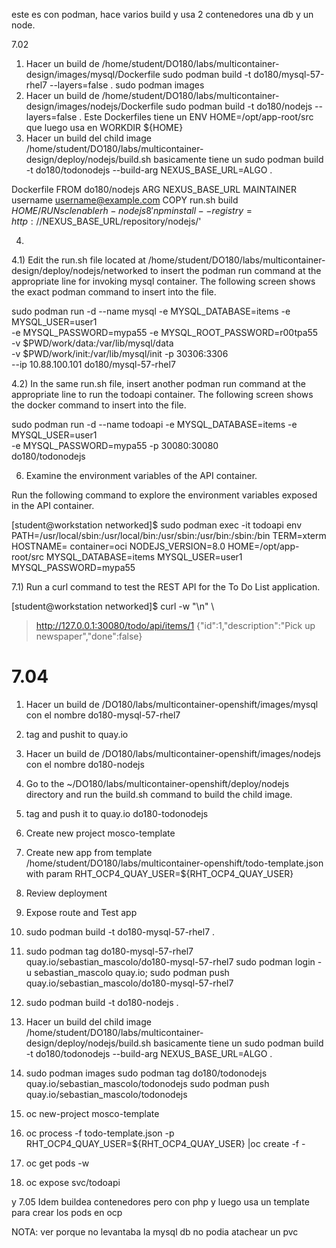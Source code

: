 este es con podman, hace varios build y usa 2 contenedores una db y un node.

7.02  
1) Hacer un build de  /home/student/DO180/labs/multicontainer-design/images/mysql/Dockerfile
sudo podman build -t do180/mysql-57-rhel7 --layers=false .
sudo podman images
2) Hacer un build de  /home/student/DO180/labs/multicontainer-design/images/nodejs/Dockerfile
sudo podman build -t do180/nodejs --layers=false .
Este Dockerfiles tiene un ENV HOME=/opt/app-root/src que luego usa en WORKDIR ${HOME}
3) Hacer un build del child image /home/student/DO180/labs/multicontainer-design/deploy/nodejs/build.sh 
basicamente tiene un sudo podman build -t do180/todonodejs --build-arg NEXUS_BASE_URL=ALGO .

Dockerfile
FROM do180/nodejs
ARG NEXUS_BASE_URL
MAINTAINER username <username@example.com>
COPY run.sh build ${HOME}/
RUN scl enable rh-nodejs8 'npm install --registry=http://$NEXUS_BASE_URL/repository/nodejs/'

4)


4.1) Edit the run.sh file located at /home/student/DO180/labs/multicontainer-design/deploy/nodejs/networked to insert the podman run command at the appropriate line for invoking mysql container. The following screen shows the exact podman command to insert into the file.

sudo podman run -d --name mysql -e MYSQL_DATABASE=items -e MYSQL_USER=user1 \
-e MYSQL_PASSWORD=mypa55 -e MYSQL_ROOT_PASSWORD=r00tpa55 \
-v $PWD/work/data:/var/lib/mysql/data \
-v $PWD/work/init:/var/lib/mysql/init -p 30306:3306 \
--ip 10.88.100.101 do180/mysql-57-rhel7



4.2) In the same run.sh file, insert another podman run command at the appropriate line to run the todoapi container. The following screen shows the docker command to insert into the file.

sudo podman run -d --name todoapi -e MYSQL_DATABASE=items -e MYSQL_USER=user1 \
-e MYSQL_PASSWORD=mypa55 -p 30080:30080 \
do180/todonodejs




6) Examine the environment variables of the API container.

Run the following command to explore the environment variables exposed in the API container.

[student@workstation networked]$ sudo podman exec -it todoapi env
PATH=/usr/local/sbin:/usr/local/bin:/usr/sbin:/usr/bin:/sbin:/bin
TERM=xterm
HOSTNAME=
container=oci
NODEJS_VERSION=8.0
HOME=/opt/app-root/src
MYSQL_DATABASE=items
MYSQL_USER=user1
MYSQL_PASSWORD=mypa55



7.1) Run a curl command to test the REST API for the To Do List application.

[student@workstation networked]$ curl -w "\n" \
> http://127.0.0.1:30080/todo/api/items/1
{"id":1,"description":"Pick up newspaper","done":false}




# 7.04
1) Hacer un build de /DO180/labs/multicontainer-openshift/images/mysql con el nombre do180-mysql-57-rhel7
2) tag and pushit to quay.io 
3) Hacer un build de /DO180/labs/multicontainer-openshift/images/nodejs  con el nombre do180-nodejs
4) Go to the ~/DO180/labs/multicontainer-openshift/deploy/nodejs directory and run the build.sh command to build the child image.
5) tag and push it to quay.io do180-todonodejs
6) Create new project mosco-template
7) Create new app from template /home/student/DO180/labs/multicontainer-openshift/todo-template.json with param RHT_OCP4_QUAY_USER=${RHT_OCP4_QUAY_USER} 
8) Review deployment
9) Expose route and Test app

1) sudo podman build -t do180-mysql-57-rhel7 .
2) sudo podman tag do180-mysql-57-rhel7 quay.io/sebastian_mascolo/do180-mysql-57-rhel7
   sudo podman login -u sebastian_mascolo quay.io;  sudo podman push quay.io/sebastian_mascolo/do180-mysql-57-rhel7
3) sudo podman build -t do180-nodejs .
4) Hacer un build del child image /home/student/DO180/labs/multicontainer-design/deploy/nodejs/build.sh
   basicamente tiene un sudo podman build -t do180/todonodejs --build-arg NEXUS_BASE_URL=ALGO .
5) sudo podman images
   sudo podman tag do180/todonodejs quay.io/sebastian_mascolo/todonodejs
   sudo podman push quay.io/sebastian_mascolo/todonodejs
6) oc new-project mosco-template
7) oc process -f todo-template.json -p RHT_OCP4_QUAY_USER=${RHT_OCP4_QUAY_USER} |oc create -f -
8) oc get pods -w
9) oc expose svc/todoapi  




y 7.05 Idem buildea contenedores pero con php y luego usa un template para crear los pods en ocp

NOTA: ver porque no levantaba la mysql db no podia atachear un pvc

